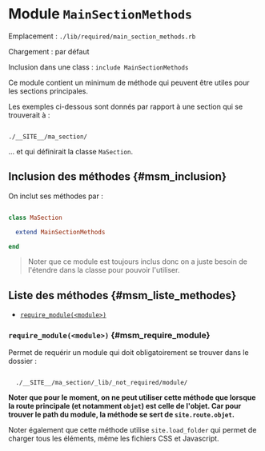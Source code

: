 # Module `MainSectionMethods`

Emplacement : `./lib/required/main_section_methods.rb`

Chargement : par défaut

Inclusion dans une class : `include MainSectionMethods`

Ce module contient un minimum de méthode qui peuvent être utiles pour les sections principales.

Les exemples ci-dessous sont donnés par rapport à une section qui se trouverait à :

```

./__SITE__/ma_section/

```

… et qui définirait la classe `MaSection`.

## Inclusion des méthodes {#msm_inclusion}

On inclut ses méthodes par :

```ruby

class MaSection

  extend MainSectionMethods

end

```

> Noter que ce module est toujours inclus donc on a juste besoin de l'étendre dans la classe pour pouvoir l'utiliser.

## Liste des méthodes {#msm_liste_methodes}

* [`require_module(<module>)`](#msm_require_module)


### `require_module(<module>)` {#msm_require_module}

Permet de requérir un module qui doit obligatoirement se trouver dans le dossier :

```

  ./__SITE__/ma_section/_lib/_not_required/module/

```

**Noter que pour le moment, on ne peut utiliser cette méthode que lorsque la route principale (et notamment `objet`) est celle de l'objet. Car pour trouver le path du module, la méthode se sert de `site.route.objet`.**

Noter également que cette méthode utilise `site.load_folder` qui permet de charger tous les éléments, même les fichiers CSS et Javascript.
